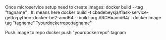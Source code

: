 Once microservice setup need to create images:
docker build --tag "tagname" . #. means here
docker build -t cbadebeysja/flask-service-getto:python-docker-be2-amd64 --build-arg ARCH=amd64/ .
docker image tag "tagname" "yourdockerrepo:tagname"

Push image to repo
docker push "yourdockerrepo":tagnam
